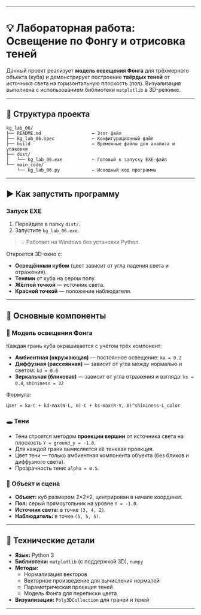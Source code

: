 
---

# 💡 Лабораторная работа: Освещение по Фонгу и отрисовка теней

Данный проект реализует **модель освещения Фонга** для трёхмерного объекта (куба) и демонстрирует построение **твёрдых теней** от источника света на горизонтальную плоскость (пол). Визуализация выполнена с использованием библиотеки `matplotlib` в 3D-режиме.

---

## 📁 Структура проекта

```
kg_lab_06/
├── README.md                   ← Этот файл
├── kg_lab_06.spec              ← Конфигурационный файл
├── build                       ← Временные файлы для анализа и упаковки
├── dist/                       
│   └── kg_lab_06.exe           ← Готовый к запуску EXE-файл
└── main_code/                  
    └── kg_lab_06.py            ← Исходный код программы
```

---

## ▶️ Как запустить программу

### Запуск EXE 
1. Перейдите в папку `dist/`.
2. Запустите `kg_lab_06.exe`.

> 💡 Работает на Windows без установки Python.

Откроется 3D-окно с:
- **Освещённым кубом** (цвет зависит от угла падения света и отражения).
- **Тенями** от куба на сером полу.
- **Жёлтой точкой** — источник света.
- **Красной точкой** — положение наблюдателя.

---

## 🌟 Основные компоненты

### 🔆 Модель освещения Фонга
Каждая грань куба окрашивается с учётом трёх компонент:
- **Амбиентная (окружающая)** — постоянное освещение: `ka = 0.2`
- **Диффузная (рассеянная)** — зависит от угла между нормалью и светом: `kd = 0.6`
- **Зеркальная (бликовая)** — зависит от угла отражения и взгляда: `ks = 0.4`, `shininess = 32`

Формула:
```
Цвет = ka·C + kd·max(N·L, 0)·C + ks·max(R·V, 0)^shininess·L_color
```

### 🕳 Тени
- Тени строятся методом **проекции вершин** от источника света на плоскость `Y = ground_y = -1.0`.
- Для каждой грани вычисляется её теневая проекция.
- Цвет тени — только амбиентная компонента объекта (без бликов и диффузного света).
- Прозрачность тени: `alpha = 0.5`.

### 🧊 Объект и сцена
- **Объект:** куб размером 2×2×2, центрирован в начале координат.
- **Пол:** серый прямоугольник на уровне `Y = -1.0`.
- **Источник света:** в точке `(3, 4, 2)`.
- **Наблюдатель:** в точке `(5, 5, 5)`.

---

## 📌 Технические детали

- **Язык:** Python 3
- **Библиотеки:** `matplotlib` (с поддержкой 3D), `numpy`
- **Методы:**
  - Нормализация векторов
  - Векторное произведение для вычисления нормалей
  - Параметрическая проекция теней
  - Модель Фонга для переписки цвета
- **Визуализация:** `Poly3DCollection` для граней и теней

---
